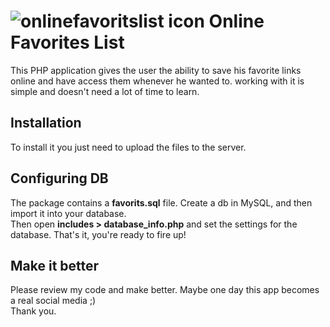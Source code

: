 # ![onlinefavoritslist icon](https://github.com/mnaderian/onlinefavoritslist/raw/master/images/favorites.png)  Online Favorites List
This PHP application gives the user the ability to save his favorite links online and have access them whenever he wanted to. working with it is simple and doesn't need a lot of time to learn.

## Installation
To install it you just need to upload the files to the server.

## Configuring DB
The package contains a <b>favorits.sql</b> file. Create a db in MySQL, and then import it into your database.  
Then open <b>includes > database_info.php</b> and set the settings for the database. That's it, you're ready to fire up!

## Make it better
Please review my code and make better. Maybe one day this app becomes a real social media ;)  
Thank you.
